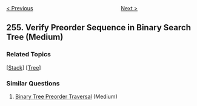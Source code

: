 <!--|This file generated by command(leetcode description); DO NOT EDIT.    |-->
<!--+----------------------------------------------------------------------+-->
<!--|@author    openset <openset.wang@gmail.com>                           |-->
<!--|@link      https://github.com/openset                                 |-->
<!--|@home      https://github.com/openset/leetcode                        |-->
<!--+----------------------------------------------------------------------+-->

[< Previous](https://github.com/openset/leetcode/tree/master/problems/factor-combinations "Factor Combinations")
　　　　　　　　　　　　　　　　
[Next >](https://github.com/openset/leetcode/tree/master/problems/paint-house "Paint House")

## 255. Verify Preorder Sequence in Binary Search Tree (Medium)



### Related Topics
  [[Stack](https://github.com/openset/leetcode/tree/master/tag/stack/README.md)]
  [[Tree](https://github.com/openset/leetcode/tree/master/tag/tree/README.md)]

### Similar Questions
  1. [Binary Tree Preorder Traversal](https://github.com/openset/leetcode/tree/master/problems/binary-tree-preorder-traversal) (Medium)
